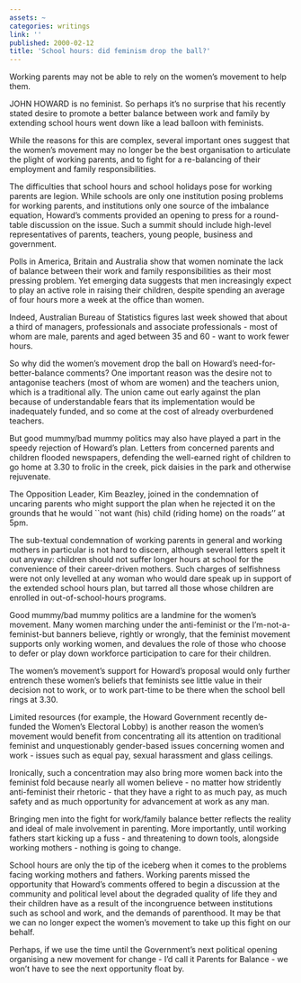 ```yaml
---
assets: ~
categories: writings
link: ''
published: 2000-02-12
title: 'School hours: did feminism drop the ball?'
---
```

Working parents may not be able to rely on the women’s movement to help
them.

JOHN HOWARD is no feminist. So perhaps it’s no surprise that his
recently stated desire to promote a better balance between work and
family by extending school hours went down like a lead balloon with
feminists.

While the reasons for this are complex, several important ones suggest
that the women’s movement may no longer be the best organisation to
articulate the plight of working parents, and to fight for a
re-balancing of their employment and family responsibilities.

The difficulties that school hours and school holidays pose for working
parents are legion. While schools are only one institution posing
problems for working parents, and institutions only one source of the
imbalance equation, Howard’s comments provided an opening to press for a
round-table discussion on the issue. Such a summit should include
high-level representatives of parents, teachers, young people, business
and government.

Polls in America, Britain and Australia show that women nominate the
lack of balance between their work and family responsibilities as their
most pressing problem. Yet emerging data suggests that men increasingly
expect to play an active role in raising their children, despite
spending an average of four hours more a week at the office than women.

Indeed, Australian Bureau of Statistics figures last week showed that
about a third of managers, professionals and associate professionals -
most of whom are male, parents and aged between 35 and 60 - want to work
fewer hours.

So why did the women’s movement drop the ball on Howard’s
need-for-better-balance comments? One important reason was the desire
not to antagonise teachers (most of whom are women) and the teachers
union, which is a traditional ally. The union came out early against the
plan because of understandable fears that its implementation would be
inadequately funded, and so come at the cost of already overburdened
teachers.

But good mummy/bad mummy politics may also have played a part in the
speedy rejection of Howard’s plan. Letters from concerned parents and
children flooded newspapers, defending the well-earned right of children
to go home at 3.30 to frolic in the creek, pick daisies in the park and
otherwise rejuvenate.

The Opposition Leader, Kim Beazley, joined in the condemnation of
uncaring parents who might support the plan when he rejected it on the
grounds that he would \`\`not want (his) child (riding home) on the
roads’’ at 5pm.

The sub-textual condemnation of working parents in general and working
mothers in particular is not hard to discern, although several letters
spelt it out anyway: children should not suffer longer hours at school
for the convenience of their career-driven mothers. Such charges of
selfishness were not only levelled at any woman who would dare speak up
in support of the extended school hours plan, but tarred all those whose
children are enrolled in out-of-school-hours programs.

Good mummy/bad mummy politics are a landmine for the women’s movement.
Many women marching under the anti-feminist or the
I’m-not-a-feminist-but banners believe, rightly or wrongly, that the
feminist movement supports only working women, and devalues the role of
those who choose to defer or play down workforce participation to care
for their children.

The women’s movement’s support for Howard’s proposal would only further
entrench these women’s beliefs that feminists see little value in their
decision not to work, or to work part-time to be there when the school
bell rings at 3.30.

Limited resources (for example, the Howard Government recently de-funded
the Women’s Electoral Lobby) is another reason the women’s movement
would benefit from concentrating all its attention on traditional
feminist and unquestionably gender-based issues concerning women and
work - issues such as equal pay, sexual harassment and glass ceilings.

Ironically, such a concentration may also bring more women back into the
feminist fold because nearly all women believe - no matter how
stridently anti-feminist their rhetoric - that they have a right to as
much pay, as much safety and as much opportunity for advancement at work
as any man.

Bringing men into the fight for work/family balance better reflects the
reality and ideal of male involvement in parenting. More importantly,
until working fathers start kicking up a fuss - and threatening to down
tools, alongside working mothers - nothing is going to change.

School hours are only the tip of the iceberg when it comes to the
problems facing working mothers and fathers. Working parents missed the
opportunity that Howard’s comments offered to begin a discussion at the
community and political level about the degraded quality of life they
and their children have as a result of the incongruence between
institutions such as school and work, and the demands of parenthood. It
may be that we can no longer expect the women’s movement to take up this
fight on our behalf.

Perhaps, if we use the time until the Government’s next political
opening organising a new movement for change - I’d call it Parents for
Balance - we won’t have to see the next opportunity float by.